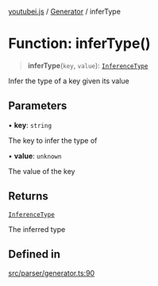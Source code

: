 [youtubei.js](../../../README.md) / [Generator](../README.md) / inferType

# Function: inferType()

> **inferType**(`key`, `value`): [`InferenceType`](../type-aliases/InferenceType.md)

Infer the type of a key given its value

## Parameters

• **key**: `string`

The key to infer the type of

• **value**: `unknown`

The value of the key

## Returns

[`InferenceType`](../type-aliases/InferenceType.md)

The inferred type

## Defined in

[src/parser/generator.ts:90](https://github.com/LuanRT/YouTube.js/blob/eb21af33db708f0355f4fb15881f5d4fabc7b06c/src/parser/generator.ts#L90)
